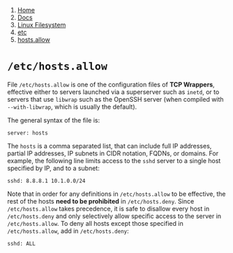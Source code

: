 <!-- -
Title: /etc/hosts.allow
Author: Marios Zindilis
First Published: 2013-10-25
Last Updated: 2014-01-15
- -->

<ol class="breadcrumb" itemprop="breadcrumb">
    <li><a href="/">Home</a></li>
    <li><a href="/docs/">Docs</a></li>
    <li><a href="/docs/lfs/">Linux Filesystem</a></li>
    <li><a href="/docs/lfs/etc/">etc</a></li>
    <li><a href="/docs/lfs/etc/hosts.allow.html">hosts.allow</a></li>
</ol>

`/etc/hosts.allow`
==================

File `/etc/hosts.allow` is one of the configuration files of **TCP 
Wrappers**, effective either to servers launched via a superserver 
such as `inetd`, or to servers that use `libwrap` such as the OpenSSH 
server (when compiled with `--with-libwrap`, which is usually the 
default).

The general syntax of the file is:

    server: hosts

The `hosts` is a comma separated list, that can include full IP 
addresses, partial IP addresses, IP subnets in CIDR notation, 
FQDNs, or domains. For example, the following line limits access to the 
`sshd` server to a single host specified by IP, and to a subnet:

    sshd: 8.8.8.1 10.1.0.0/24

Note that in order for any definitions in `/etc/hosts.allow` to be 
effective, the rest of the hosts **need to be prohibited** in 
`/etc/hosts.deny`. Since `/etc/hosts.allow` takes precedence, it is safe 
to disallow every host in `/etc/hosts.deny` and only selectively allow 
specific access to the server in `/etc/hosts.allow`. To deny all hosts 
except those specified in `/etc/hosts.allow`, add in `/etc/hosts.deny`:

    sshd: ALL

